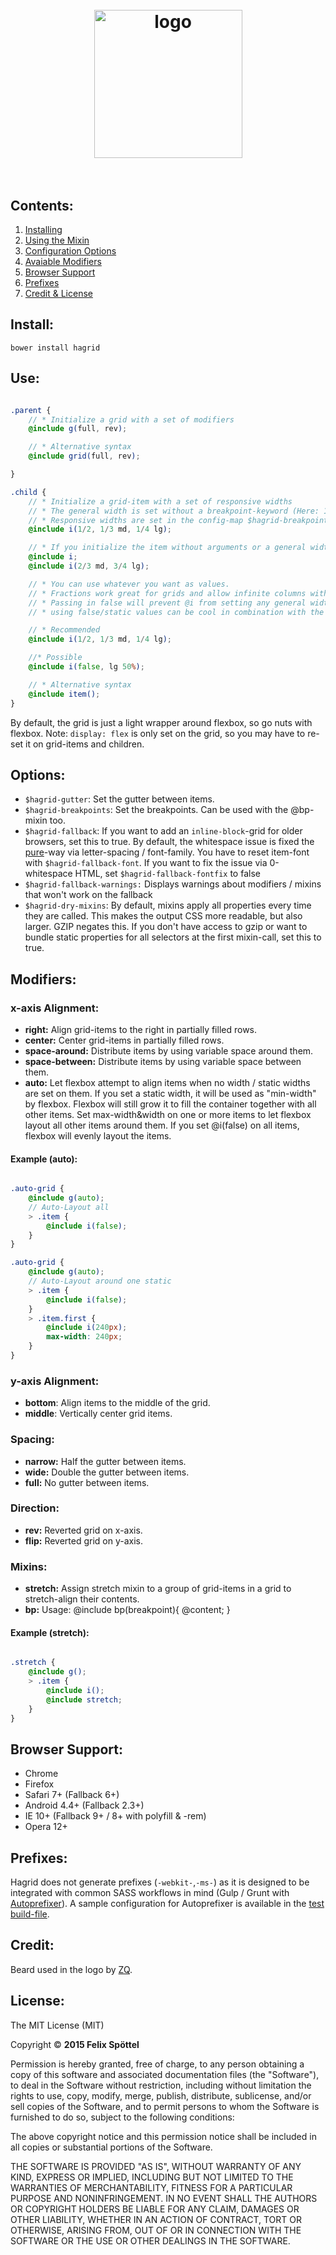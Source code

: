 
<h1 align="center">
	<br>
	<img width="237" src="http://felics.me/hagrid/hagrid_logo_small.png" alt="logo">
	<br>
	<br>
</h1>

## Contents:

 1. [Installing](https://github.com/felics/hagrid#install)
 2. [Using the Mixin](https://github.com/felics/hagrid#use)
 3. [Configuration Options](https://github.com/felics/hagrid#options)
 4. [Avaiable Modifiers](https://github.com/felics/hagrid#modifiers)
 5. [Browser Support](https://github.com/felics/hagrid#browser-support)
 6. [Prefixes](https://github.com/felics/hagrid#prefixes)
 7. [Credit & License](https://github.com/felics/hagrid#credit)

## Install:

```
bower install hagrid
```

## Use:

```scss

.parent {
    // * Initialize a grid with a set of modifiers
    @include g(full, rev);

    // * Alternative syntax
    @include grid(full, rev);

}

.child {
    // * Initialize a grid-item with a set of responsive widths
    // * The general width is set without a breakpoint-keyword (Here: 1/2)
    // * Responsive widths are set in the config-map $hagrid-breakpoints
    @include i(1/2, 1/3 md, 1/4 lg);

    // * If you initialize the item without arguments or a general width, it defaults to 100% (mobile first)
    @include i;
    @include i(2/3 md, 3/4 lg);

    // * You can use whatever you want as values.
    // * Fractions work great for grids and allow infinite columns without doing math.
    // * Passing in false will prevent @i from setting any general width (Responsive widths are false by default)
    // * using false/static values can be cool in combination with the "auto"-modifier

    // * Recommended
    @include i(1/2, 1/3 md, 1/4 lg);

    //* Possible
    @include i(false, lg 50%);

    // * Alternative syntax
    @include item();
}

```

By default, the grid is just a light wrapper around flexbox, so go nuts with flexbox. Note: `display: flex` is only set on the grid, so you may have to re-set it on grid-items and children.

## Options:
 - `$hagrid-gutter`: Set the gutter between items.
 - `$hagrid-breakpoints`: Set the breakpoints. Can be used with the @bp-mixin too.
 - `$hagrid-fallback`: If you want to add an `inline-block`-grid for older browsers, set this to true. By default, the whitespace issue is fixed the [pure](http://purecss.io)-way via letter-spacing / font-family. You have to reset item-font with `$hagrid-fallback-font`. If you want to fix the issue via 0-whitespace HTML, set `$hagrid-fallback-fontfix` to false
 - `$hagrid-fallback-warnings:` Displays warnings about modifiers / mixins that won't work on the fallback
 - `$hagrid-dry-mixins`: By default, mixins apply all properties every time they are called. This makes the output CSS more readable, but also larger. GZIP negates this. If you don't have access to gzip or want to bundle static properties for all selectors at the first mixin-call, set this to true.

## Modifiers:

### x-axis Alignment:

 - **right:** Align grid-items to the right in partially filled rows.
 - **center:** Center grid-items in partially filled rows.
 - **space-around:** Distribute items by using variable space around them.
 - **space-between:** Distribute items by using variable space between them.
 - **auto:** Let flexbox attempt to align items when no width / static widths are set on them. If you set a static width, it will be used as "min-width" by flexbox. Flexbox will still grow it to fill the container together with all other items. Set max-width&width on one or more items to let flexbox layout all other items around them. If you set @i(false) on all items, flexbox will evenly layout the items.
 
 #### Example (auto):
 
```scss

.auto-grid {
    @include g(auto);
    // Auto-Layout all
    > .item {
        @include i(false);
    }
}

.auto-grid {
    @include g(auto);
    // Auto-Layout around one static
    > .item {
        @include i(false);
    }
    > .item.first {
        @include i(240px);
        max-width: 240px;
    }
}

```

### y-axis Alignment:

 - **bottom**: Align items to the middle of the grid.
 - **middle**: Vertically center grid items.

### Spacing:

 - **narrow:** Half the gutter between items.
 - **wide:** Double the gutter between items.
 - **full:** No gutter between items.

### Direction:

 - **rev:**  Reverted grid on x-axis.
 - **flip:** Reverted grid on y-axis.

### Mixins:

 - **stretch:** Assign stretch mixin to a group of grid-items in a grid to stretch-align their contents.
 - **bp:** Usage: @include bp(breakpoint){ @content; }
 
#### Example (stretch):

```scss

.stretch {
    @include g();
    > .item {
        @include i();
        @include stretch;
    }
}

```
## Browser Support:

 - Chrome
 - Firefox
 - Safari 7+ (Fallback 6+)
 - Android 4.4+ (Fallback 2.3+)
 - IE 10+ (Fallback 9+ / 8+ with polyfill & -rem)
 - Opera 12+

## Prefixes:

Hagrid does not generate prefixes (`-webkit-`,`-ms-`)
 as it is designed to be integrated with common SASS workflows in mind (Gulp / Grunt with [Autoprefixer](https://github.com/postcss/autoprefixer)). A sample configuration for Autoprefixer is available in the [test build-file](https://github.com/felics/hagrid/blob/master/gulpfile.js#L22-L23).

## Credit:

Beard used in the logo by [ZQ](http://www.designbolts.com/2013/02/24/free-vector-hipster-stock-mustache-beard-rayban-glasses/).

## License:

The MIT License (MIT)

Copyright © **2015 Felix Spöttel**

Permission is hereby granted, free of charge, to any person obtaining a copy
of this software and associated documentation files (the "Software"), to deal
in the Software without restriction, including without limitation the rights
to use, copy, modify, merge, publish, distribute, sublicense, and/or sell
copies of the Software, and to permit persons to whom the Software is
furnished to do so, subject to the following conditions:

The above copyright notice and this permission notice shall be included in all
copies or substantial portions of the Software.

THE SOFTWARE IS PROVIDED "AS IS", WITHOUT WARRANTY OF ANY KIND, EXPRESS OR
IMPLIED, INCLUDING BUT NOT LIMITED TO THE WARRANTIES OF MERCHANTABILITY,
FITNESS FOR A PARTICULAR PURPOSE AND NONINFRINGEMENT. IN NO EVENT SHALL THE
AUTHORS OR COPYRIGHT HOLDERS BE LIABLE FOR ANY CLAIM, DAMAGES OR OTHER
LIABILITY, WHETHER IN AN ACTION OF CONTRACT, TORT OR OTHERWISE, ARISING FROM,
OUT OF OR IN CONNECTION WITH THE SOFTWARE OR THE USE OR OTHER DEALINGS IN THE
SOFTWARE.

